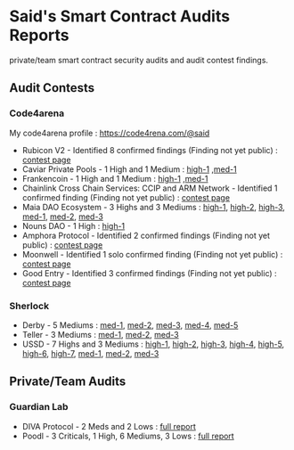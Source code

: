 # Said's Smart Contract Audits Reports

private/team smart contract security audits and audit contest findings.

## Audit Contests

### Code4arena 

My code4arena profile : https://code4rena.com/@said

- Rubicon V2 - Identified 8 confirmed findings (Finding not yet public) : [contest page](https://code4rena.com/contests/2023-04-rubicon-v2 "Rubicon V2")
- Caviar Private Pools - 1 High and 1 Medium : [high-1](https://github.com/code-423n4/2023-04-caviar-findings/issues/801 "Caviar Private Pools") ,[med-1](https://github.com/code-423n4/2023-04-caviar-findings/issues/694 "Caviar Private Pools")
- Frankencoin - 1 High and 1 Medium : [high-1](https://github.com/code-423n4/2023-04-frankencoin-findings/issues/603 "Frankencoin") ,[med-1](https://github.com/code-423n4/2023-04-frankencoin-findings/issues/567 "Frankencoin")
- Chainlink Cross Chain Services: CCIP and ARM Network - Identified 1 confirmed finding (Finding not yet public) : [contest page](https://code4rena.com/contests/2023-05-chainlink-cross-chain-services-ccip-and-arm-network "CCIP and ARM Network")
- Maia DAO Ecosystem - 3 Highs and 3 Mediums : [high-1](https://github.com/code-423n4/2023-05-maia-findings/issues/272 "Maia DAO"), [high-2](https://github.com/code-423n4/2023-05-maia-findings/issues/206 "Maia DAO"), [high-3](https://github.com/code-423n4/2023-05-maia-findings/issues/271 "Maia DAO"), [med-1](https://github.com/code-423n4/2023-05-maia-findings/issues/287 "Maia DAO"), [med-2](https://github.com/code-423n4/2023-05-maia-findings/issues/254 "Maia DAO"), [med-3](https://github.com/code-423n4/2023-05-maia-findings/issues/288 "Maia DAO")
- Nouns DAO - 1 High : [high-1](https://github.com/code-423n4/2023-07-nounsdao-findings/issues/123 "Nouns DAO")
- Amphora Protocol - Identified 2 confirmed findings (Finding not yet public) : [contest page](https://code4rena.com/contests/2023-07-amphora-protocol "Amphora Protocol")
- Moonwell - Identified 1 solo confirmed finding (Finding not yet public) : [contest page](https://code4rena.com/contests/2023-07-moonwell "Moonwell")
- Good Entry - Identified 3 confirmed findings (Finding not yet public) : [contest page](https://code4rena.com/contests/2023-08-good-entry "Good Entry")

### Sherlock

- Derby - 5 Mediums : [med-1](https://github.com/sherlock-audit/2023-01-derby-judging/issues/218 "Derby"), [med-2](https://github.com/sherlock-audit/2023-01-derby-judging/issues/211 "Derby"), [med-3](https://github.com/sherlock-audit/2023-01-derby-judging/issues/151 "Derby"), [med-4](https://github.com/sherlock-audit/2023-01-derby-judging/issues/148 "Derby"), [med-5](https://github.com/sherlock-audit/2023-01-derby-judging/issues/113 "Derby")
- Teller - 3 Mediums : [med-1](https://github.com/sherlock-audit/2023-03-teller-judging/issues/480 "Teller"), [med-2](https://github.com/sherlock-audit/2023-03-teller-judging/issues/417 "Teller"), [med-3](https://github.com/sherlock-audit/2023-03-teller-judging/issues/401 "Teller")
- USSD - 7 Highs and 3 Mediums : [high-1](https://github.com/sherlock-audit/2023-05-USSD-judging/issues/123 "USSD"), [high-2](https://github.com/sherlock-audit/2023-05-USSD-judging/issues/106 "USSD"), [high-3](https://github.com/sherlock-audit/2023-05-USSD-judging/issues/41 "USSD"), [high-4](https://github.com/sherlock-audit/2023-05-USSD-judging/issues/34 "USSD"), [high-5](https://github.com/sherlock-audit/2023-05-USSD-judging/issues/33 "USSD"), [high-6](https://github.com/sherlock-audit/2023-05-USSD-judging/issues/32 "USSD"), [high-7](https://github.com/sherlock-audit/2023-05-USSD-judging/issues/28 "USSD"), [med-1](https://github.com/sherlock-audit/2023-05-USSD-judging/issues/119 "USSD"), [med-2](https://github.com/sherlock-audit/2023-05-USSD-judging/issues/111 "USSD"), [med-3](https://github.com/sherlock-audit/2023-05-USSD-judging/issues/27 "USSD")

## Private/Team Audits

### Guardian Lab

- DIVA Protocol - 2 Meds and 2 Lows :  [full report](https://github.com/GuardianAudits/DefenderAudits/blob/main/DIVA/DivaAuditTeam6.md "DIVA Full Report")
- Poodl - 3 Criticals, 1 High, 6 Mediums, 3 Lows : [full report](https://github.com/GuardianAudits/DefenderAudits/blob/main/poodl/PoodlAuditTeam6.md "Poodl") 
